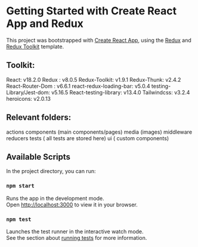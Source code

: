 # Getting Started with Create React App and Redux

This project was bootstrapped with [Create React App](https://github.com/facebook/create-react-app), using the [Redux](https://redux.js.org/) and [Redux Toolkit](https://redux-toolkit.js.org/) template.

## Toolkit:

React: v18.2.0
Redux : v8.0.5
Redux-Toolkit: v1.9.1
Redux-Thunk: v2.4.2
React-Router-Dom : v6.6.1
react-redux-loading-bar: v5.0.4
testing-Library/Jest-dom: v5.16.5
React-testing-library: v13.4.0
Tailwindcss: v3.2.4
heroicons: v2.0.13

## Relevant folders:

actions
components (main components/pages)
media (images)
middleware
reducers
tests ( all tests are stored here)
ui ( custom components)

## Available Scripts

In the project directory, you can run:

### `npm start`

Runs the app in the development mode.\
Open [http://localhost:3000](http://localhost:3000) to view it in your browser.

### `npm test`

Launches the test runner in the interactive watch mode.\
See the section about [running tests](https://facebook.github.io/create-react-app/docs/running-tests) for more information.

